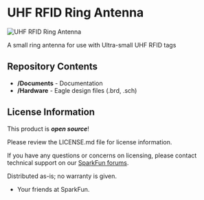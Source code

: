 UHF RFID Ring Antenna
=============================

![UHF RFID Ring Antenna](https://cdn.sparkfun.com/assets/parts/1/3/4/8/1/15113-UHF_RFID_Ring_Antenna-02.jpg)

A small ring antenna for use with Ultra-small UHF RFID tags

Repository Contents
-------------------

* **/Documents** - Documentation
* **/Hardware** - Eagle design files (.brd, .sch)

License Information
-------------------

This product is _**open source**_! 

Please review the LICENSE.md file for license information. 

If you have any questions or concerns on licensing, please contact technical support on our [SparkFun forums](https://forum.sparkfun.com/viewforum.php?f=152).

Distributed as-is; no warranty is given.

- Your friends at SparkFun.